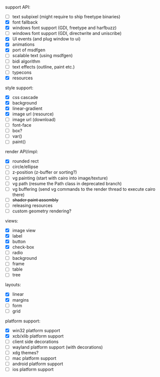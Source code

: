support API:
 - [ ] text subpixel (might require to ship freetype binaries)
 - [X] font fallback
 - [X] windows font support (GDI, freetype and harfbuzz)
 - [ ] windows font support (GDI, directwrite and uniscribe)
 - [X] UI events (and plug window to ui)
 - [X] animations
 - [X] port of msdfgen
 - [ ] scalable text (using msdfgen)
 - [ ] bidi algorithm
 - [ ] text effects (outline, paint etc.)
 - [ ] typecons
 - [X] resources

style support:
 - [X] css cascade
 - [X] background
 - [X] linear-gradient
 - [X] image url (resource)
 - [ ] image url (download)
 - [ ] font-face
 - [ ] box?
 - [ ] var()
 - [ ] paint()

render API/impl:
 - [X] rounded rect
 - [ ] circle/ellipse
 - [ ] z-position (z-buffer or sorting?)
 - [ ] vg painting (start with cairo into image/texture)
 - [ ] vg path (resume the Path class in deprecated branch)
 - [ ] vg buffering (send vg commands to the render thread to execute cairo there)
 - [ ] ~~shader paint assembly~~
 - [ ] releasing resources
 - [ ] custom geometry rendering?

views:
 - [X] image view
 - [X] label
 - [X] button
 - [X] check-box
 - [ ] radio
 - [ ] background
 - [ ] frame
 - [ ] table
 - [ ] tree

layouts:
 - [X] linear
 - [X] margins
 - [ ] form
 - [ ] grid

platform support:
 - [X] win32 platform support
 - [X] xcb/xlib platform support
 - [ ] client side decorations
 - [ ] wayland platform support (with decorations)
 - [ ] xdg themes?
 - [ ] mac platform support
 - [ ] android platform support
 - [ ] ios platform support
